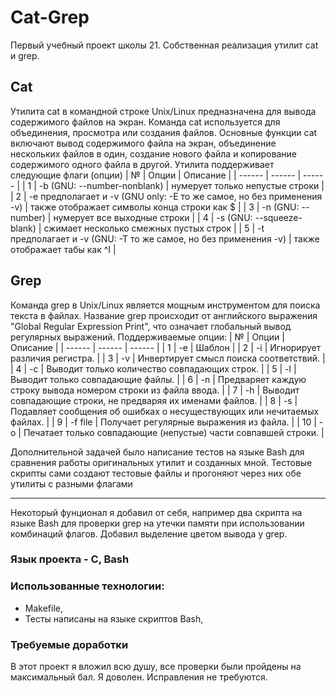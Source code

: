 # Cat-Grep 
Первый учебный проект школы 21.
Собственная реализация утилит cat и grep.
## Cat
Утилита cat в командной строке Unix/Linux предназначена для вывода содержимого файлов на экран. Команда cat используется для объединения, просмотра или создания файлов. Основные функции cat включают вывод содержимого файла на экран, объединение нескольких файлов в один, создание нового файла и копирование содержимого одного файла в другой.
Утилита поддерживает следующие флаги (опции)
| № | Опции | Описание |
| ------ | ------ | ------ |
| 1 | -b (GNU: --number-nonblank) | нумерует только непустые строки |
| 2 | -e предполагает и -v (GNU only: -E то же самое, но без применения -v) | также отображает символы конца строки как $  |
| 3 | -n (GNU: --number) | нумерует все выходные строки |
| 4 | -s (GNU: --squeeze-blank) | сжимает несколько смежных пустых строк |
| 5 | -t предполагает и -v (GNU: -T то же самое, но без применения -v) | также отображает табы как ^I |

## Grep
Команда grep в Unix/Linux является мощным инструментом для поиска текста в файлах. Название grep происходит от английского выражения "Global Regular Expression Print", что означает глобальный вывод регулярных выражений.
Поддерживаемые опции:
| № | Опции | Описание |
| ------ | ------ | ------ |
| 1 | -e | Шаблон |
| 2 | -i | Игнорирует различия регистра.  |
| 3 | -v | Инвертирует смысл поиска соответствий. |
| 4 | -c | Выводит только количество совпадающих строк. |
| 5 | -l | Выводит только совпадающие файлы.  |
| 6 | -n | Предваряет каждую строку вывода номером строки из файла ввода. |
| 7 | -h | Выводит совпадающие строки, не предваряя их именами файлов. |
| 8 | -s | Подавляет сообщения об ошибках о несуществующих или нечитаемых файлах. |
| 9 | -f file | Получает регулярные выражения из файла. |
| 10 | -o | Печатает только совпадающие (непустые) части совпавшей строки. |

Дополнительной задачей было написание тестов на языке Bash для сравнения работы оригинальных утилит и созданных мной.
Тестовые скрипты сами создают тестовые файлы и прогоняют через них обе утилиты с разными флагами

---
Некоторый фунционал я добавил от себя, например два скрипта на языке Bash для проверки grep на утечки памяти при использовании комбинаций флагов.
Добавил выделение цветом вывода у grep.

### Язык проекта - С, Bash
### Использованные технологии:
- Makefile,
- Тесты написаны на языке скриптов Bash,
### Требуемые доработки
В этот проект я вложил всю душу, все проверки были пройдены на максимальный бал. Я доволен. Исправления не требуются.

